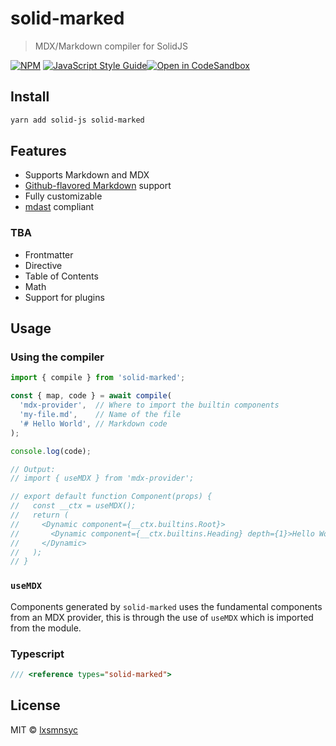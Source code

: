 # solid-marked

> MDX/Markdown compiler for SolidJS

[![NPM](https://img.shields.io/npm/v/solid-marked.svg)](https://www.npmjs.com/package/solid-marked) [![JavaScript Style Guide](https://badgen.net/badge/code%20style/airbnb/ff5a5f?icon=airbnb)](https://github.com/airbnb/javascript)[![Open in CodeSandbox](https://img.shields.io/badge/Open%20in-CodeSandbox-blue?style=flat-square&logo=codesandbox)](https://codesandbox.io/s/github/LXSMNSYC/solid-marked/tree/main/examples/solid-marked-demo)

## Install

```bash
yarn add solid-js solid-marked
```

## Features

- Supports Markdown and MDX
- [Github-flavored Markdown](https://github.github.com/gfm/) support
- Fully customizable
- [mdast](https://github.com/syntax-tree/mdast) compliant

### TBA

- Frontmatter
- Directive
- Table of Contents
- Math
- Support for plugins

## Usage

### Using the compiler

```js
import { compile } from 'solid-marked';

const { map, code } = await compile(
  'mdx-provider',  // Where to import the builtin components
  'my-file.md',    // Name of the file
  '# Hello World', // Markdown code
);

console.log(code);

// Output:
// import { useMDX } from 'mdx-provider';

// export default function Component(props) {
//   const __ctx = useMDX();
//   return (
//     <Dynamic component={__ctx.builtins.Root}>
//       <Dynamic component={__ctx.builtins.Heading} depth={1}>Hello World</Dynamic>
//     </Dynamic>
//   );
// }
```

### `useMDX`

Components generated by `solid-marked` uses the fundamental components from an MDX provider, this is through the use of `useMDX` which is imported from the module.

### Typescript

```ts
/// <reference types="solid-marked">
```

## License

MIT © [lxsmnsyc](https://github.com/lxsmnsyc)
